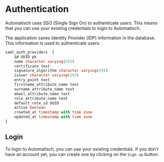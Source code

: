# Authentication

Automatisch uses SSO (Single Sign On) to authenticate users. This means that you can use your existing credentials to login to Automatisch.

The application saves Identity Provider (IDP) information in the database. This information is used to authenticate users.

```sql 
saml_auth_providers  {
    id UUID pk
    name character varying(255)
    certificate text
    signature_algorithm character varying(255)
    issuer character varying(255)
    entry_point text
    firstname_attribute_name text
    surname_attribute_name text
    email_attribute_name text
    role_attribute_name text
    default_role_id UUID
    active boolean
    created_at timestamp with time zone
    updated_at timestamp with time zone
}
```

## Login

To login to Automatisch, you can use your existing credentials. If you don't have an account yet, you can create one by clicking on the `Sign up` button.
